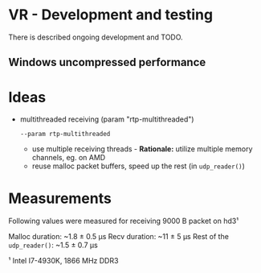 VR - Development and testing
============================

There is described ongoing development and TODO.

Windows uncompressed performance
--------------------------------

# Ideas
* multithreaded receiving (param "rtp-multithreaded")

  `--param rtp-multithreaded`

  - use multiple receiving threads - **Rationale:** utilize multiple memory channels, eg. on AMD
  - reuse malloc packet buffers, speed up the rest (in `udp_reader()`)

# Measurements

Following values were measured for receiving 9000 B packet on hd3¹

Malloc duration: ~1.8 ± 0.5 µs
Recv duration: ~11 ± 5 µs
Rest of the `udp_reader()`: ~1.5 ± 0.7 µs

¹ Intel I7-4930K, 1866 MHz DDR3
